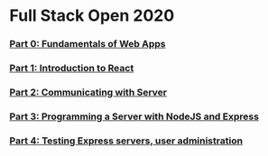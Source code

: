 # Full Stack Open 2020

### [Part 0: Fundamentals of Web Apps](https://github.com/sehroz/full-stack-open-2020/tree/master/part-0)

### [Part 1: Introduction to React](https://github.com/sehroz/full-stack-open-2020/tree/master/part-1)

### [Part 2: Communicating with Server](https://github.com/sehroz/full-stack-open-2020/tree/master/part-2)

### [Part 3: Programming a Server with NodeJS and Express](https://github.com/sehroz/full-stack-open-2020/tree/master/part-3)

### [Part 4: Testing Express servers, user administration](https://github.com/sehroz/full-stack-open-2020/tree/master/part-4)
